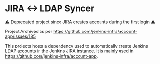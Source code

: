 # JIRA <-> LDAP Syncer

⚠️ Deprecated project since JIRA creates accounts during the first login ⚠️

Project Archived as per https://github.com/jenkins-infra/account-app/issues/185


This projects hosts a dependency used to automatically create Jenkins LDAP accounts in the Jenkins JIRA instance.
It is mainly used in https://github.com/jenkins-infra/account-app.
